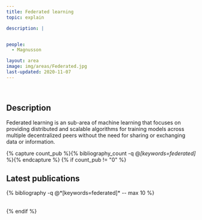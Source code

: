 ```yaml
---
title: Federated learning
topic: explain

description: |


people:
  - Magnusson

layout: area
image: img/areas/Federated.jpg
last-updated: 2020-11-07
---
```


<br>

## Description

Federated learning is an sub-area of machine learning that focuses on providing distributed and scalable algorithms for  training models across multiple decentralized peers without the need for sharing or exchanging data or information.

{% capture count_pub %}{% bibliography_count -q @*[keywords=federated]* %}{% endcapture %}
{% if count_pub != "0" %}
<br>

## Latest publications

<div class="publications">
    <table class="table">
        <tbody>
        <tr>
          {% bibliography -q @*[keywords=federated]*  -- max 10 %}
        </tr>
        </tbody>
    </table>
</div>
{% endif %}
 
 <br>
 
